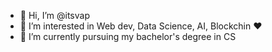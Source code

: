 - 👋 Hi, I’m @itsvap
- 👀 I’m interested in Web dev, Data Science, AI, Blockchin  ❤
- 🌱 I’m currently pursuing my bachelor's degree in CS

<!---
itsvap/itsvap is a ✨ special ✨ repository because its `README.md` (this file) appears on your GitHub profile.
You can click the Preview link to take a look at your changes.
--->
